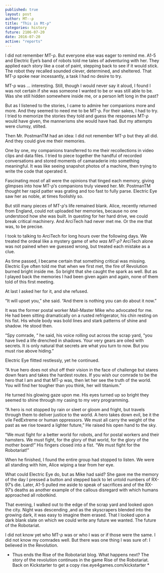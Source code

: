 ```yaml
---
published: true
layout: post
author: MT--ρ
title: "This is Mt-ρ"
categories: history
future: 2106-07-20
date: 2016-07-20
active: "reports"
---
```



I did not remember MT-ρ. But everyone else was eager to remind me. A1-5 and Electric Eye’s band of robots told me tales of adventuring with her. They applied each story like a coat of paint, stepping back to see if it would stick. The robot they recalled sounded clever, determined, and sheltered. That MT-ρ spoke near incessantly, a task I had no desire to try. 

MT-ρ was … interesting. Still, though I would never say it aloud, I found I was not certain if she was someone I wanted to be or was still able to be. Was she still hidden somewhere inside me, or a person left long in the past? 

But as I listened to the stories, I came to admire her companions more and more. And they seemed to need me to be MT-ρ. For their sakes, I had to try. I tried to memorize the stories they told and guess the responses MT-ρ would have given, the mannerisms she would have had. But my attempts were clumsy, stilted. 

Then Mr. PostmanTM had an idea: I did not remember MT-ρ but they all did. And they could give me their memories.  

One by one, my companions transferred to me their recollections in video clips and data files. I tried to piece together the handful of recorded conversations and stored moments of camaraderie into something meaningful. It was like seeing snapshot photos of a machine, then trying to write the code that operated it. 

Fascinating most of all were the opinions that tinged each memory, giving glimpses into how MT-ρ’s companions truly viewed her. Mr. PostmanTM thought her rapid patter was grating and too fast to fully parse. Electric Eye saw her as noble, at times foolishly so. 

But still many pieces of MT-ρ’s life remained blank. Alice, recently returned from England, could not uploaded her memories, because no one understood how she was built. In questing for her hard drive, we could break critical machinery. And ArciTech had never met me. Or the me that was, to be precise. 

I took to talking to ArciTech for long hours over the following days. We treated the ordeal like a mystery game of _who was MT-ρ?_ ArciTech alone was not pained when we guessed wrong, but treated each mistake as a clue. 

As time passed, I became certain that something critical was missing. Electric Eye often told me that when we first met, the fire of Revolution burned bright inside me. So bright that she caught the spark as well. But as I played back the memories I had been given again and again, none of them told of this first meeting. 

At last I asked her for it, and she refused.

“It will upset you,” she said. “And there is nothing you can do about it now.”

It was the former postal worker Mail-Master Mike who advocated for me. He had been sitting dramatically on a rusted refrigerator, his chin resting on his fist. His whole body was bold lines and stark patterns of shine and shadow. He stood then. 

“Spy comrade, “ he said, his voice rolling out across the scrap yard, “you have lived a life drenched in shadows. Your very gears are oiled with secrets. It is only natural that secrets are what you turn to now. But you must rise above hiding.”

Electric Eye flitted restlessly, yet he continued.

“A true hero does not shut off their vision in the face of challenge but stares down fears and takes the hardest routes. If you wish our comrade to be the hero that I am and that MT-ρ was, then let her see the truth of the world. You will find her tougher than you think, her will titanium.”

He turned his glowing gaze upon me. His eyes turned up so bright they seemed to shine through my casing to my very programming.

“A hero is not stopped by rain or sleet or gloom and fright, but travels through them to deliver justice to the world. A hero takes down evil, be it the vile FedExtreme or human oppressors. We must all carry the weight of the past as we rise toward a lighter future,” He raised his open hand to the sky. 

“We must fight for a better world for robots, and for postal workers and their hamsters. We must fight, for the glory of that world, for the glory of the mother board!” His fingers closed into a fist. “We must fight for the Robotariat!”

When he finished, I found the entire group had stopped to listen. We were all standing with him, Alice wiping a tear from her eye.

What could Electric Eye do, but as Mike had said? She gave me the memory of the day I pressed a button and stepped back to let untold numbers of RX-97’s die. Later, A1-5 pulled me aside to speak of sacrifices and of the RX-97’s deaths as another example of the callous disregard with which humans approached all robotkind. 

That evening, I walked out to the edge of the scrap yard and looked upon the city. Night was descending ,and as the skyscrapers blended into the growing dark, it was easy to imagine them erased. That I looked upon a dark blank slate on which we could write any future we wanted. The future of the Robotariat.

I did not know yet who MT-ρ was or who I was or if those were the same. I did not know my comrades well. But there was one thing I was sure of: I believed in the Revolution. 



* Thus ends the Rise of the Robotariat blog. What happens next? The story of the revolution continues in the game Rise of the Robotariat. Back on Kickstarter to get a copy rise.eye4games.com/kickstarter *


